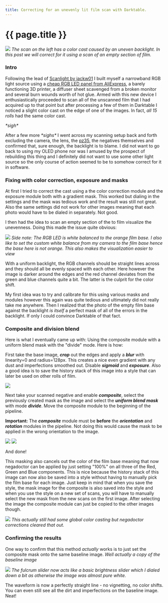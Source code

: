```yaml
---
title: Correcting for an unevenly lit film scan with Darktable.
---
```

# {{ page.title }}
![](/images/correcting-negatives/combined.jpg)
*The scan on the left has a color cast caused by an uneven backlight. In this post we will correct for it using a scan of an empty section of film.*
### Intro
Following the lead of  [Scanlight by jackw01](https://github.com/jackw01/scanlight) I built myself a narrowband RGB light source using a [cheap RGB LED panel from AliExpress](https://www.aliexpress.com/item/1005005692242934.html), a barely functioning 3D printer, a diffuser sheet scavenged from a broken monitor and several burn wounds worth of hot glue. Armed with this new device I enthusiastically proceeded to scan all of the unscanned film that I had acquired up to that point but after processing a few of them in Darktable I noticed a slight color cast on the edge of one of the images. In fact, *all 15 rolls* had the same color cast.

*\*sigh\**

After a few more *\*sighs\** I went across my scanning setup back and forth excluding the camera, the lens, the [pz35](https://www.printables.com/model/1144571-pz35-easy-film-scanning-at-home-dslrmirrorless), the negatives themselves and confirmed that, sure enough, the backlight is to blame. I did not want to go back to using my OLED phone nor was I amused by the prospect of rebuilding this thing and I definitely did not want to use some other light source so the only course of action seemed to be to somehow correct for it in software.

### Fixing with color correction, exposure and masks

At first I tried to correct the cast using a the color correction module and the exposure module both with a gradient mask. This worked but dialing in the settings and the mask was tedious work and the result was still not great. Also the same settings did not work for other images meaning that each photo would have to be dialed in separately. Not good.

I then had the idea to scan an empty section of the to film visualize the unevenness. Doing this made the issue quite obvious:

![](/images/correcting-negatives/clear-film.jpg)
*Side note: The RGB LED is white balanced to the orange film base. I also like to set the custom white balance from my camera to the film base hence the base here is not orange. This also makes the visualization easier to view*

With a uniform backlight, the RGB channels should be straight lines across and they should all be evenly spaced with each other. Here however the image is darker around the edges and the red channel deviates from the green and blue channels quite a bit. The latter is the culprit for the color shift.

My first idea was to try and calibrate for this using various masks and modules however this again was quite tedious and ultimately did not really take me anywhere. Then I realized that the photo of the empty film base against the backlight *is itself* a perfect mask of all of the errors in the backlight. If only I could convince Darktable of that fact.

### Composite and division blend

Here is what I eventually came up with: Using the composite module with a uniform blend mask with the "divide" mode. Here is how:

First take the base image, ***crop*** out the edges and apply a ***blur*** with linearity=0 and radius=128px.  This creates a nice even gradient with any dust and imperfections smoothed out. Disable ***sigmoid*** and ***exposure***. Also a good idea is to save the history stack of this image into a style that can later be used on other rolls of film.

![](/images/correcting-negatives/mask.jpg)

Next take your scanned negative and enable ***composite***, select the previously created mask as the image and select the ***uniform blend mask*** with mode ***divide***. Move the composite module to the beginning of the pipeline.

**Important:** The ***composite*** module must be **before** the ***orientation*** and ***rotation*** modules in the pipeline. Not doing this would cause the mask to be applied in the wrong orientation to the image.

![](/images/correcting-negatives/composite-panel.jpg)
![](/images/correcting-negatives/composite.jpg)

And done!

This masking also cancels out the color of the film base meaning that now negadoctor can be applied by just setting  "100%" on all three of the Red, Green and Blue components. This is nice because the history stack of this image can now also be saved into a style without having to manually pick the film base for each image. Just keep in mind that when you save the style, the mask image for the composite is also saved into the style and when you use the style on a new set of scans, you will have to manually select the new mask from the new scans on the first image. After selecting the image the composite module can just be copied to the other images though.

![](/images/correcting-negatives/negadoctor.jpg)
*This actually still had some global color casting but negadoctor corrections cleared that out.*

### Confirming the results

One way to confirm that this method *actually* works is to just set the composite mask onto the same  baseline image. *Well actually a copy of the baseline image*

![](/images/correcting-negatives/confirmation.jpg)
*The fulcrum slider now acts like a basic brightness slider which I dialed down a bit as otherwise the image was almost pure white.*

The waveform is now a perfectly straight line - no vignetting, no color shifts.  You can even still see all the dirt and imperfections on the baseline image. Neat!
